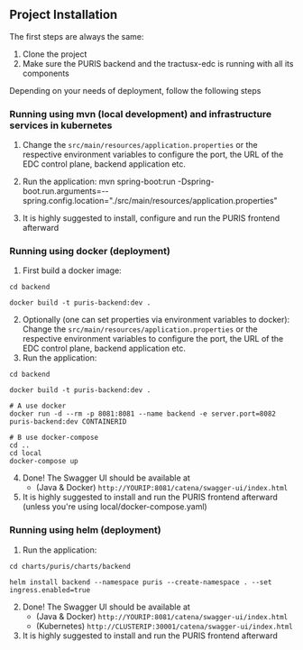 ## Project Installation

The first steps are always the same:
1. Clone the project
2. Make sure the PURIS backend and the tractusx-edc is running with all its components

Depending on your needs of deployment, follow the following steps

### Running using mvn (local development) and infrastructure services in kubernetes
1. Change the `src/main/resources/application.properties` or the respective environment
   variables to configure the port, the URL of the EDC control plane, backend application etc.
2. Run the application:
mvn spring-boot:run -Dspring-boot.run.arguments=--spring.config.location="./src/main/resources/application.properties"

3. It is highly suggested to install, configure and run the PURIS frontend afterward

### Running using docker (deployment)

1. First build a docker image: 
```
cd backend

docker build -t puris-backend:dev .
```

2. Optionally (one can set properties via environment variables to docker): Change the `src/main/resources/application.properties` or the respective environment
   variables to configure the port, the URL of the EDC control plane, backend application etc.
3. Run the application:
```shell
cd backend

docker build -t puris-backend:dev .

# A use docker 
docker run -d --rm -p 8081:8081 --name backend -e server.port=8082 puris-backend:dev CONTAINERID

# B use docker-compose
cd ..
cd local
docker-compose up
```
4. Done! The Swagger UI should be available at
    - (Java & Docker) `http://YOURIP:8081/catena/swagger-ui/index.html`
5. It is highly suggested to install and run the PURIS frontend afterward (unless you're using local/docker-compose.yaml)

### Running using helm (deployment)
1. Run the application:

```shell
cd charts/puris/charts/backend

helm install backend --namespace puris --create-namespace . --set ingress.enabled=true
```
2. Done! The Swagger UI should be available at
    - (Java & Docker) `http://YOURIP:8081/catena/swagger-ui/index.html`
    - (Kubernetes) `http://CLUSTERIP:30001/catena/swagger-ui/index.html`
3. It is highly suggested to install and run the PURIS frontend afterward
